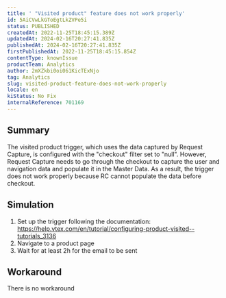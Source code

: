 ```yaml
---
title: ' "Visited product" feature does not work properly'
id: 5AiCVwLkGToEgtLkZVPe5i
status: PUBLISHED
createdAt: 2022-11-25T18:45:15.389Z
updatedAt: 2024-02-16T20:27:41.835Z
publishedAt: 2024-02-16T20:27:41.835Z
firstPublishedAt: 2022-11-25T18:45:15.854Z
contentType: knownIssue
productTeam: Analytics
author: 2mXZkbi0oi061KicTExNjo
tag: Analytics
slug: visited-product-feature-does-not-work-properly
locale: en
kiStatus: No Fix
internalReference: 701169
---
```


## Summary


The visited product trigger, which uses the data captured by Request Capture, is configured with the "checkout" filter set to "null". However, Request Capture needs to go through the checkout to capture the user and navigation data and populate it in the Master Data. As a result, the trigger does not work properly because RC cannot populate the data before checkout.


##

## Simulation



1. Set up the trigger following the documentation: https://help.vtex.com/en/tutorial/configuring-product-visited--tutorials_3136
2. Navigate to a product page
3. Wait for at least 2h for the email to be sent


##

## Workaround


There is no workaround

